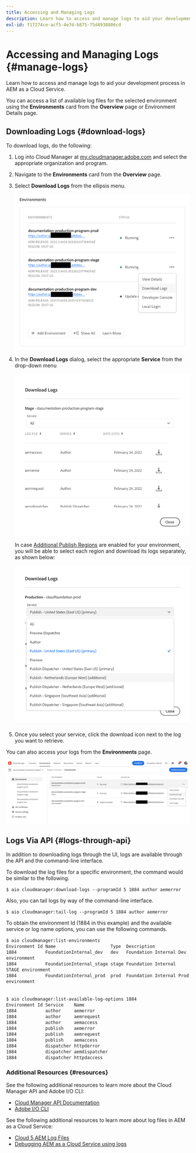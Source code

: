```yaml
---
title: Accessing and Managing Logs
description: Learn how to access and manage logs to aid your development process in AEM as a Cloud Service.
exl-id: f17274ce-acf5-4e7d-b875-75d4938806cd
---
```


# Accessing and Managing Logs {#manage-logs} 

Learn how to access and manage logs to aid your development process in AEM as a Cloud Service.

You can access a list of available log files for the selected environment using the **Environments** card from the **Overview** page or Environment Details page.

## Downloading Logs {#download-logs}

To download logs, do the following:

1. Log into Cloud Manager at [my.cloudmanager.adobe.com](https://my.cloudmanager.adobe.com/) and select the appropriate organization and program.

1. Navigate to the **Environments** card from the **Overview** page.

1. Select **Download Logs** from the ellipsis menu.

   ![Download logs menu item](assets/download-logs1.png)

1. In the **Download Logs** dialog, select the appropriate **Service** from the drop-down menu

   ![Download Logs dialog](assets/download-preview.png)

   In case [Additional Publish Regions](/help/operations/additional-publish-regions.md) are enabled for your environment, you will be able to select each region and download its logs separately, as shown below:

   ![Download Logs for additional publish regions](assets/download-publish-region-logs.png)

1. Once you select your service, click the download icon next to the log you want to retrieve.

You can also access your logs from the **Environments** page.

![Logs from the Environments screen](assets/download-logs.png)



## Logs Via API {#logs-through-api}

In addition to downloading logs through the UI, logs are available through the API and the command-line interface. 

To download the log files for a specific environment, the command would be similar to the following.

```shell
$ aio cloudmanager:download-logs --programId 5 1884 author aemerror
```

Also, you can tail logs by way of the command-line interface.

```shell
$ aio cloudmanager:tail-log --programId 5 1884 author aemerror
```

To obtain the environment Id (1884 in this example) and the available service or log name options, you can use the following commands.

```shell
$ aio cloudmanager:list-environments
Environment Id Name                     Type  Description                          
1884           FoundationInternal_dev   dev   Foundation Internal Dev environment  
1884           FoundationInternal_stage stage Foundation Internal STAGE environment
1884           FoundationInternal_prod  prod  Foundation Internal Prod environment
 
 
$ aio cloudmanager:list-available-log-options 1884
Environment Id Service    Name         
1884           author     aemerror     
1884           author     aemrequest   
1884           author     aemaccess    
1884           publish    aemerror     
1884           publish    aemrequest   
1884           publish    aemaccess    
1884           dispatcher httpderror   
1884           dispatcher aemdispatcher
1884           dispatcher httpdaccess
```

### Additional Resources {#resources}

See the following additional resources to learn more about the Cloud Manager API and Adobe I/O CLI:

* [Cloud Manager API Documentation](https://developer.adobe.com/experience-cloud/cloud-manager/)
* [Adobe I/O CLI](https://github.com/adobe/aio-cli-plugin-cloudmanager)

See the following additional resources to learn more about log files in AEM as a Cloud Service:

* [Cloud 5 AEM Log Files](https://experienceleague.adobe.com/docs/experience-manager-learn/cloud-service/expert-resources/cloud-5/cloud5-aem-log-files.html)
* [Debugging AEM as a Cloud Service using logs](https://experienceleague.adobe.com/docs/experience-manager-learn/cloud-service/debugging/debugging-aem-as-a-cloud-service/logs.html)
